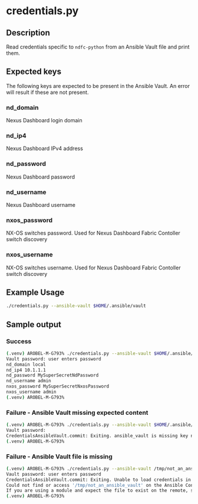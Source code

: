 # credentials.py

## Description

Read credentials specific to `ndfc-python` from an Ansible Vault file and print them.

## Expected keys

The following keys are expected to be present in the Ansible Vault.
An error will result if these are not present.

### nd_domain

Nexus Dashboard login domain

### nd_ip4

Nexus Dashboard IPv4 address

### nd_password

Nexus Dashboard password

### nd_username

Nexus Dashboard username

### nxos_password

NX-OS switches password.
Used for Nexus Dashboard Fabric Contoller switch discovery

### nxos_username

NX-OS switches username.
Used for Nexus Dashboard Fabric Contoller switch discovery

## Example Usage

``` bash
./credentials.py --ansible-vault $HOME/.ansible/vault
```

## Sample output

### Success

``` bash
(.venv) AROBEL-M-G793% ./credentials.py --ansible-vault $HOME/.ansible/vault
Vault password: user enters password
nd_domain local
nd_ip4 10.1.1.1
nd_password MySuperSecretNdPassword
nd_username admin
nxos_password MySuperSecretNxosPassword
nxos_username admin
(.venv) AROBEL-M-G793%
```

### Failure - Ansible Vault missing expected content

``` bash
(.venv) AROBEL-M-G793% ./credentials.py --ansible-vault $HOME/.ansible/vault
Vault password:
CredentialsAnsibleVault.commit: Exiting. ansible_vault is missing key nd_password. vault file: /Users/arobel/.ansible/vault
(.venv) AROBEL-M-G793%
```

### Failure - Ansible Vault file is missing

``` bash
(.venv) AROBEL-M-G793% ./credentials.py --ansible-vault /tmp/not_an_ansible_vault
Vault password: user enters password
CredentialsAnsibleVault.commit: Exiting. Unable to load credentials in  /tmp/not_an_ansible_vault. Exception detail: Unable to retrieve file contents
Could not find or access '/tmp/not_an_ansible_vault' on the Ansible Controller.
If you are using a module and expect the file to exist on the remote, see the remote_src option
(.venv) AROBEL-M-G793%
```
